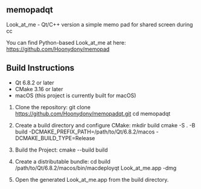 ## memopadqt

Look_at_me - Qt/C++ version
a simple memo pad for shared screen during cc

You can find Python-based Look_at_me at here: https://github.com/Hoonydony/memopad


## Build Instructions

- Qt 6.8.2 or later
- CMake 3.16 or later
- macOS (this project is currently built for macOS)

1. Clone the repository:
git clone https://github.com/Hoonydony/memopadqt.git cd memopadqt

2. Create a build directory and configure CMake:
mkdir build
cmake -S . -B build -DCMAKE_PREFIX_PATH=/path/to/Qt/6.8.2/macos -DCMAKE_BUILD_TYPE=Release

3. Build the Project:
cmake --build build

4. Create a distributable bundle:
cd build
/path/to/Qt/6.8.2/macos/bin/macdeployqt Look_at_me.app -dmg

5. Open the generated Look_at_me.app from the build directory.

